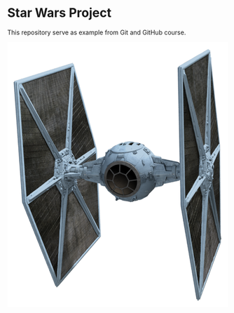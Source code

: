# Star Wars Project

This repository serve as example from Git and GitHub course.

![Tie Fighter](https://github.com/RegisBarros/StarWarsProject/blob/master/tiefighter.png)

